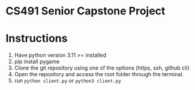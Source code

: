 # CS491 Senior Capstone Project

# Instructions
1. Have python version 3.11 >= installed
2. pip install pygame
3. Clone the git repository using one of the options (https, ssh, github cli)
4. Open the repository and access the root folder through the terminal.
5. run ```python client.py``` or ```python3 client.py```
